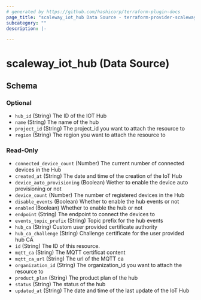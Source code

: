 ```yaml
---
# generated by https://github.com/hashicorp/terraform-plugin-docs
page_title: "scaleway_iot_hub Data Source - terraform-provider-scaleway"
subcategory: ""
description: |-
  
---
```


# scaleway_iot_hub (Data Source)





<!-- schema generated by tfplugindocs -->
## Schema

### Optional

- `hub_id` (String) The ID of the IOT Hub
- `name` (String) The name of the hub
- `project_id` (String) The project_id you want to attach the resource to
- `region` (String) The region you want to attach the resource to

### Read-Only

- `connected_device_count` (Number) The current number of connected devices in the Hub
- `created_at` (String) The date and time of the creation of the IoT Hub
- `device_auto_provisioning` (Boolean) Wether to enable the device auto provisioning or not
- `device_count` (Number) The number of registered devices in the Hub
- `disable_events` (Boolean) Whether to enable the hub events or not
- `enabled` (Boolean) Whether to enable the hub or not
- `endpoint` (String) The endpoint to connect the devices to
- `events_topic_prefix` (String) Topic prefix for the hub events
- `hub_ca` (String) Custom user provided certificate authority
- `hub_ca_challenge` (String) Challenge certificate for the user provided hub CA
- `id` (String) The ID of this resource.
- `mqtt_ca` (String) The MQTT certificat content
- `mqtt_ca_url` (String) The url of the MQTT ca
- `organization_id` (String) The organization_id you want to attach the resource to
- `product_plan` (String) The product plan of the hub
- `status` (String) The status of the hub
- `updated_at` (String) The date and time of the last update of the IoT Hub

